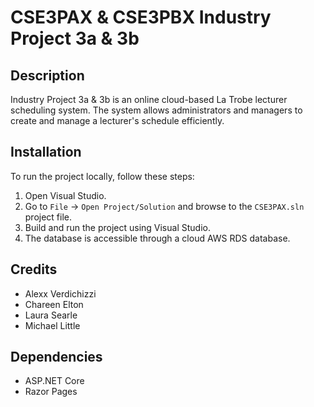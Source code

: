 # CSE3PAX & CSE3PBX Industry Project 3a & 3b

## Description

Industry Project 3a & 3b is an online cloud-based La Trobe lecturer scheduling system. The system allows administrators and managers to create and manage a lecturer's schedule efficiently.

## Installation

To run the project locally, follow these steps:

1. Open Visual Studio.
2. Go to `File` -> `Open Project/Solution` and browse to the `CSE3PAX.sln` project file.
3. Build and run the project using Visual Studio.
4. The database is accessible through a cloud AWS RDS database.

## Credits

- Alexx Verdichizzi
- Chareen Elton
- Laura Searle
- Michael Little

## Dependencies

- ASP.NET Core
- Razor Pages
